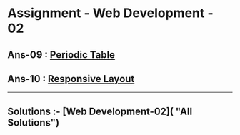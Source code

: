 # Assignment - Web Development - 02

## Ans-09 : [Periodic Table](https://periodic-table-css-madhavsahi.netlify.app/ "Live Link")
## Ans-10 : [Responsive Layout](https://responsive-layout-css-madhavsahi.netlify.app/ "Live Link")

<hr>

## Solutions :- [Web Development-02]( "All Solutions")